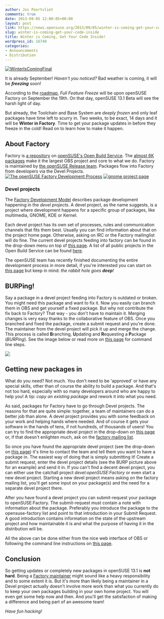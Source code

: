 ```yaml
---
author: Jos Poortvliet
comments: true
date: 2013-09-05 12:00:05+00:00
layout: post
link: https://news.opensuse.org/2013/09/05/winter-is-coming-get-your-code-inside/
slug: winter-is-coming-get-your-code-inside
title: Winter is Coming, Get Your Code Inside!
wordpress_id: 16740
categories:
- Announcements
- Distribution
---
```


[![WinterIsComingFinal](//news.opensuse.org/wp-content/uploads/2013/09/WinterIsComingFinal.jpg)](//news.opensuse.org/wp-content/uploads/2013/09/WinterIsComingFinal.jpg)


It is already September! _Haven't you noticed?_ Bad weather is coming, it will be **_freezing_** soon!

According to the [roadmap](https://en.opensuse.org/openSUSE:Roadmap), _Full Feature Freeze_ will be upon openSUSE Factory on September the 19th. On that day, openSUSE 13.1 Beta will see the harsh light of day.

But already, the Toolchain and Base System are _deeply frozen_ and only leaf packages have time left to scurry in. Two weeks, to be exact, 14 days and it will be **Winter in Factory**. Time to get your package updates in before they freeze in the cold! Read on to learn how to make it happen.<!-- more -->
<!-- more -->


## About Factory


Factory is [a repository](https://build.opensuse.org/project/show?project=openSUSE%3AFactory) on [openSUSE's Open Build Service](//build.opensuse.org). The [almost 6K packages](https://build.opensuse.org/project/packages?project=openSUSE%3AFactory) make it the largest OBS project and core to what we do. Factory is maintained by [the openSUSE Release team](//en.opensuse.org/openSUSE:Release_team). Packages flow into Factory from developers via the Devel Projects.
[![The openSUSE Factory Development Process](//news.opensuse.org/wp-content/uploads/2011/09/600px-Factory_workflow.png)](//news.opensuse.org/2011/09/27/get-your-package-in-factory-for-12-1/600px-factory_workflow/)
[![gnome project page](//news.opensuse.org/wp-content/uploads/2011/09/gnome-project-page.png)](//news.opensuse.org/2011/09/27/get-your-package-in-factory-for-12-1/gnome-project-page/)


### Devel projects


The [Factory Development Model](//en.opensuse.org/openSUSE:Factory_development_model) describes package development happening in the _devel projects_. A devel project, as the name suggests, is a project where development happens for a specific group of packages, like multimedia, GNOME, KDE or Kernel.

Each devel project has its own set of processes, rules and communication channels that fits them best. Usually you can find information about that on the project home page. Otherwise, asking on IRC or the Factory mailinglist will do fine. The current devel projects feeding into factory can be found in the drop-down menu on top of [this page](https://build.opensuse.org/stage/project/status?project=openSUSE%3AFactory). A list of all public projects in the Open Build Service can be found [here](https://build.opensuse.org/project/list_public).

The openSUSE team has recently finished documenting the entire development process in more detail, if you're interested you can start on [this page](https://en.opensuse.org/openSUSE:Development_Process) but keep in mind: _the rabbit hole goes **deep**!_


## BURPing!


Say a package in a devel project feeding into Factory is outdated or broken. You might need this package and want to fix it. Now you easily can branch them in OBS and get yourself a fixed package. But why not contribute the fix back to Factory? That way - you don't have to maintain it. Merging changes is very easy thanks to the collaborative feature of OBS. Once you branched and fixed the package, create a submit request and you're done. The maintainer from the devel project will pick it up and merge the change. This process is called **B**ranching, **U**pdating and **R**equesting a **P**ackage (_BURPing_). See the image below or read more on [this page](//en.opensuse.org/openSUSE:How_to_contribute_to_Factory#How_to_submit_a_fix_to_a_package) for command line steps.

[![](//news.opensuse.org/wp-content/uploads/2011/09/BURP.png)](//news.opensuse.org/2011/09/27/get-your-package-in-factory-for-12-1/burp/)


## Getting new packages in


What do you need? Not much. You don't need to be 'approved' or have any special skills, other than of course the ability to build a package. And that's not too hard, especially with so many developers around who are happy to help you! A tip: _copy an existing package_ and rework it into what you need.

As said, packages for Factory have to go through Devel projects. The reasons for that are quite simple: together, a team of maintainers can do a better job than alone. A devel project provides you with some feedback on your work and helping hands where needed. And of course it gets your software in the hands of tens, if not hundreds, of thousands of users! You can try to find the appropriate devel project in the drop-down on [this page](https://build.opensuse.org/stage/project/status?project=openSUSE%3AFactory) or, if that doesn't enlighten much, ask on the [factory mailing list](//lists.opensuse.org/opensuse-factory/).

So once you have found the appropriate devel project (see the drop-down on [this page](https://build.opensuse.org/stage/project/status?project=openSUSE%3AFactory)) it's time to contact the team and tell them you want to have a package in. The easiest way of doing that is simply submitting it! Create a submit request, enter the devel project details (see the BURP picture above for an example) and send it in. If you can't find a decent devel project, you can either use the catchall project _devel:openSUSE:Factory_ or even start a new devel project. Starting a new devel project means asking on the factory mailing list, you'll get some input on your package(s) and the need for a separate devel project there.

After you have found a devel project you can submit-request your package to openSUSE:Factory. The submit-request must contain a note with information about the package. Preferably you introduce the package to the opensuse-factory list and point to that introduction in your Submit Request. A good introduction contains information on the state of the upstream project and how maintainable it is and what the purpose of having it in the distribution will be.

All the above can be done either from the nice web interface of OBS or following the command line instructions on [this page](//en.opensuse.org/openSUSE:How_to_contribute_to_Factory#How_to_add_a_new_package_to_Factory).


## Conclusion


So getting updates or completely new packages in openSUSE 13.1 is **not hard**. Being a [Factory maintainer](//en.opensuse.org/openSUSE:Duties_and_rights_of_a_Factory_maintainer) might sound like a heavy responsibility and to some extent it is. But it's more than likely being a maintainer in a Devel project actually doesn't involve more work than what you currently do to keep your own packages building in your own home project. You will even get some help now and then. And you'll get the satisfaction of making a difference and being part of an awesome team!

_Have fun hacking!_
